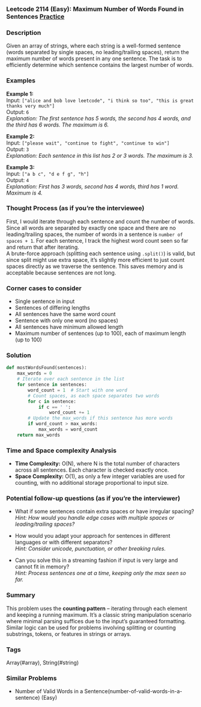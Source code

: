 ### Leetcode 2114 (Easy): Maximum Number of Words Found in Sentences [Practice](https://leetcode.com/problems/maximum-number-of-words-found-in-sentences)

### Description  
Given an array of strings, where each string is a well-formed sentence (words separated by single spaces, no leading/trailing spaces), return the maximum number of words present in any one sentence. The task is to efficiently determine which sentence contains the largest number of words.

### Examples  

**Example 1:**  
Input: `["alice and bob love leetcode", "i think so too", "this is great thanks very much"]`  
Output: `6`  
*Explanation: The first sentence has 5 words, the second has 4 words, and the third has 6 words. The maximum is 6.*

**Example 2:**  
Input: `["please wait", "continue to fight", "continue to win"]`  
Output: `3`  
*Explanation: Each sentence in this list has 2 or 3 words. The maximum is 3.*

**Example 3:**  
Input: `["a b c", "d e f g", "h"]`  
Output: `4`  
*Explanation: First has 3 words, second has 4 words, third has 1 word. Maximum is 4.*

### Thought Process (as if you’re the interviewee)  
First, I would iterate through each sentence and count the number of words. Since all words are separated by exactly one space and there are no leading/trailing spaces, the number of words in a sentence is `number of spaces + 1`. For each sentence, I track the highest word count seen so far and return that after iterating.  
A brute-force approach (splitting each sentence using `.split()`) is valid, but since split might use extra space, it’s slightly more efficient to just count spaces directly as we traverse the sentence. This saves memory and is acceptable because sentences are not long.

### Corner cases to consider  
- Single sentence in input
- Sentences of differing lengths
- All sentences have the same word count
- Sentence with only one word (no spaces)
- All sentences have minimum allowed length
- Maximum number of sentences (up to 100), each of maximum length (up to 100)

### Solution

```python
def mostWordsFound(sentences):
    max_words = 0
    # Iterate over each sentence in the list
    for sentence in sentences:
        word_count = 1  # Start with one word
        # Count spaces, as each space separates two words
        for c in sentence:
            if c == ' ':
                word_count += 1
        # Update the max_words if this sentence has more words
        if word_count > max_words:
            max_words = word_count
    return max_words
```

### Time and Space complexity Analysis  

- **Time Complexity:** O(N), where N is the total number of characters across all sentences. Each character is checked exactly once.
- **Space Complexity:** O(1), as only a few integer variables are used for counting, with no additional storage proportional to input size.

### Potential follow-up questions (as if you’re the interviewer)  

- What if some sentences contain extra spaces or have irregular spacing?  
  *Hint: How would you handle edge cases with multiple spaces or leading/trailing spaces?*

- How would you adapt your approach for sentences in different languages or with different separators?  
  *Hint: Consider unicode, punctuation, or other breaking rules.*

- Can you solve this in a streaming fashion if input is very large and cannot fit in memory?  
  *Hint: Process sentences one at a time, keeping only the max seen so far.*

### Summary
This problem uses the **counting pattern** – iterating through each element and keeping a running maximum. It’s a classic string manipulation scenario where minimal parsing suffices due to the input’s guaranteed formatting. Similar logic can be used for problems involving splitting or counting substrings, tokens, or features in strings or arrays.

### Tags
Array(#array), String(#string)

### Similar Problems
- Number of Valid Words in a Sentence(number-of-valid-words-in-a-sentence) (Easy)